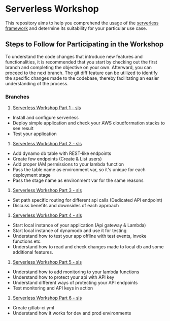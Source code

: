 
# Serverless Workshop
This repository aims to help you comprehend the usage of the [serverless framework](https://www.serverless.com/) and determine its suitability for your particular use case.

## Steps to Follow for Participating in the Workshop
To understand the code changes that introduce new features and functionalities, it is recommended that you start by checking out the first branch and completing the objective on your own. Afterward, you can proceed to the next branch. The git diff feature can be utilized to identify the specific changes made to the codebase, thereby facilitating an easier understanding of the process.

### Branches
1. [Serverless Workshop Part 1 - sls](https://github.com/namikmesic/serverless-workshop/tree/part_1_sls)
- Install and configure serverless
- Deploy simple application and check your AWS cloudformation stacks to see result
- Test your application

1. [Serverless Workshop Part 2 - sls](https://github.com/namikmesic/serverless-workshop/tree/part_2_sls)
- Add dynamo db table with REST-like endpoints
- Create few endpoints (Create & List users)
- Add proper IAM permissions to your lambda function
- Pass the table name as environment var, so it's unique for each deployment stage
- Pass the stage name as environment var for the same reasons
1. [Serverless Workshop Part 3 - sls](https://github.com/namikmesic/serverless-workshop/tree/part_3_sls)
- Set path specific routing for different api calls (Dedicated API endpoint)
- Discuss benefits and downsides of each approach
1. [Serverless Workshop Part 4 - sls](https://github.com/namikmesic/serverless-workshop/tree/part_4_sls)
- Start local instance of your application (Api gateway & Lambda)
- Start local instance of dynamodb and use it for testing
- Understand how to test your app offline with test events, invoke functions etc.
- Understand how to read and check changes made to local db and some additional features.
1. [Serverless Workshop Part 5 - sls](https://github.com/namikmesic/serverless-workshop/tree/part_5_sls)
- Understand how to add monitoring to your lambda functions
- Understand how to protect your api with API key
- Understand different ways of protecting your API endpoints
- Test monitoring and API keys in action
1. [Serverless Workshop Part 6 - sls](https://github.com/namikmesic/serverless-workshop/tree/part_6_sls)
- Create gitlab-ci.yml
- Understand how it works for dev and prod environments



